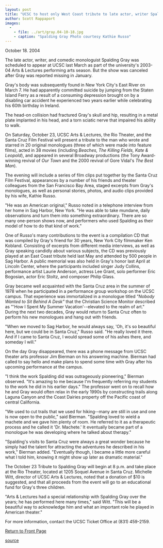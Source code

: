 ```yaml
---
layout: post
title: "UCSC to host only West Coast tribute to late actor, writer Spalding Gray"
author: Scott Rappaport
images:
  -
    - file: ../art/gray.04-10-18.jpg
    - caption: "Spalding Gray Photo courtesy Kathie Russo"
---
```


October 18. 2004

The late actor, writer, and comedic monologuist Spalding Gray was scheduled to appear at UCSC last March as part of the university's 2003-04 Arts & Lectures performing arts season. But the show was canceled after Gray was reported missing in January.

Gray's body was subsequently found in New York City's East River on March 7. He had apparently committed suicide by jumping from the Staten Island Ferry as a result of a consuming depression brought on by a disabling car accident he experienced two years earlier while celebrating his 60th birthday in Ireland.

The head-on collision had fractured Gray's skull and hip, resulting in a metal plate implanted in his head, and a torn sciatic nerve that impaired his ability to walk.

On Saturday, October 23, UCSC Arts & Lectures, the Rio Theater, and the Santa Cruz Film Festival will present a tribute to the man who wrote and starred in 20 original monologues (three of which were made into feature films), acted in 38 movies (including _Beaches, The Killing Fields, Kate & Leopold_), and appeared in several Broadway productions (the Tony Award-winning revival of _Our Town_ and the 2000 revival of Gore Vidal's _The Best Man_).

The evening will include a series of film clips put together by the Santa Cruz Film Festival, appearances by a number of his friends and theater colleagues from the San Francisco Bay Area, staged excerpts from Gray's monologues, as well as personal stories, photos, and audio clips provided by his wife, Kathie Russo.

"He was an American original," Russo noted in a telephone interview from her home in Sag Harbor, New York. "He was able to take mundane, daily observations and turn them into something extraordinary. There are so many one-person shows now, and performers who used Spalding as their model of how to do that kind of work."

One of Russo's many contributions to the event is a compilation CD that was compiled by Gray's friend for 30 years, New York City filmmaker Ken Kobland. Consisting of excerpts from different media interviews, as well as Gray speaking candidly about various subjects, the CD was previously played at an East Coast tribute held last May and attended by 500 people in Sag Harbor. A public memorial was also held in Gray's honor last April at Lincoln Center, where the participants included singer Judy Collins, performance artist Laurie Anderson, actress Lee Grant, solo performer Eric Bogosian, actor Eric Stoltz, and composer Philip Glass.

Gray became well acquainted with the Santa Cruz area in the summer of 1978 when he participated in a performance group workshop on the UCSC campus. That experience was immortalized in a monologue titled _"Nobody Wanted to Sit Behind A Desk"_ that the Christian Science Monitor described as "'How I Spent My Summer Vacation'--elevated to the realm of art." During the next two decades, Gray would return to Santa Cruz often to perform his new monologues and hang out with friends.

"When we moved to Sag Harbor, he would always say, 'Oh, it's so beautiful here, but we could be in Santa Cruz," Russo said. "He really loved it there. And if I came to Santa Cruz, I would spread some of his ashes there, and someday I will."

On the day Gray disappeared, there was a phone message from UCSC theater arts professor Jim Bierman on his answering machine. Bierman had called to say hello and make plans to spend some time with Gray after his upcoming performance at the campus.

"I think the work Spalding did was outrageously pioneering," Bierman observed. "It's amazing to me because I'm frequently referring my students to the work he did in his earlier days." The professor went on to recall how he and Gray would often relax in the early 1990s by constructing trails along Laguna Canyon and the Coast Dairies property off the Pacific coast of central California.

"We used to cut trails that we used for hiking--many are still in use and one is now open to the public," said Bierman. "Spalding loved to wield a machete and we gave him plenty of room. He referred to it as a therapeutic process and he called it 'Dr. Machete.' It eventually became part of a monologue he was developing where he talked about therapy."

"Spalding's visits to Santa Cruz were always a great wonder because he simply had the talent for attracting the adventures he described in his work," Bierman added. "Eventually though, I became a little more careful what I told him, knowing it might show up later as dramatic material."

The October 23 Tribute to Spalding Gray will begin at 8 p.m. and take place at the Rio Theater, located at 1205 Soquel Avenue in Santa Cruz. Michelle Witt, director of UCSC Arts & Lectures, noted that a donation of $10 is suggested, and that all proceeds from the event will go to an educational fund for Gray's three children.

"Arts & Lectures had a special relationship with Spalding Gray over the years; he has performed here many times," said Witt. "This will be a beautiful way to acknowledge him and what an important role he played in American theater."

For more information, contact the UCSC Ticket Office at (831) 459-2159.   

  

[Return to Front Page][1]

[1]: http://currents.ucsc.edu/

[source](http://www1.ucsc.edu/currents/04-05/10-18/gray.asp "Permalink to gray")
